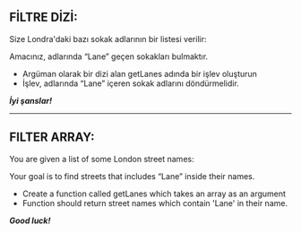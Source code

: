 ## FİLTRE DİZİ:

Size Londra'daki bazı sokak adlarının bir listesi verilir:

Amacınız, adlarında “Lane” geçen sokakları bulmaktır.

* Argüman olarak bir dizi alan getLanes adında bir işlev oluşturun
* İşlev, adlarında “Lane” içeren sokak adlarını döndürmelidir.

***İyi şanslar!***



---



## FILTER ARRAY:

You are given a list of some London street names:

Your goal is to find streets that includes “Lane” inside their names.

* Create a function called getLanes which takes an array as an argument
* Function should return street names which contain 'Lane' in their name.

***Good luck!***
